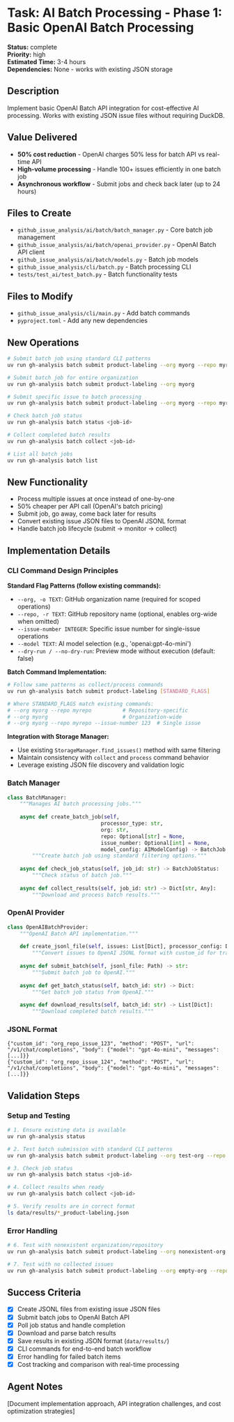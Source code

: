 # Task: AI Batch Processing - Phase 1: Basic OpenAI Batch Processing

**Status:** complete  
**Priority:** high  
**Estimated Time:** 3-4 hours  
**Dependencies:** None - works with existing JSON storage

## Description
Implement basic OpenAI Batch API integration for cost-effective AI processing. Works with existing JSON issue files without requiring DuckDB.

## Value Delivered
- **50% cost reduction** - OpenAI charges 50% less for batch API vs real-time API
- **High-volume processing** - Handle 100+ issues efficiently in one batch job
- **Asynchronous workflow** - Submit jobs and check back later (up to 24 hours)

## Files to Create
- `github_issue_analysis/ai/batch/batch_manager.py` - Core batch job management
- `github_issue_analysis/ai/batch/openai_provider.py` - OpenAI Batch API client
- `github_issue_analysis/ai/batch/models.py` - Batch job models
- `github_issue_analysis/cli/batch.py` - Batch processing CLI
- `tests/test_ai/test_batch.py` - Batch functionality tests

## Files to Modify
- `github_issue_analysis/cli/main.py` - Add batch commands
- `pyproject.toml` - Add any new dependencies

## New Operations
```bash
# Submit batch job using standard CLI patterns
uv run gh-analysis batch submit product-labeling --org myorg --repo myrepo

# Submit batch job for entire organization
uv run gh-analysis batch submit product-labeling --org myorg

# Submit specific issue to batch processing
uv run gh-analysis batch submit product-labeling --org myorg --repo myrepo --issue-number 123

# Check batch job status
uv run gh-analysis batch status <job-id>

# Collect completed batch results
uv run gh-analysis batch collect <job-id>

# List all batch jobs
uv run gh-analysis batch list
```

## New Functionality
- Process multiple issues at once instead of one-by-one
- 50% cheaper per API call (OpenAI's batch pricing)
- Submit job, go away, come back later for results
- Convert existing issue JSON files to OpenAI JSONL format
- Handle batch job lifecycle (submit → monitor → collect)

## Implementation Details

### CLI Command Design Principles

**Standard Flag Patterns (follow existing commands):**
- `--org, -o TEXT`: GitHub organization name (required for scoped operations)
- `--repo, -r TEXT`: GitHub repository name (optional, enables org-wide when omitted)  
- `--issue-number INTEGER`: Specific issue number for single-issue operations
- `--model TEXT`: AI model selection (e.g., 'openai:gpt-4o-mini')
- `--dry-run / --no-dry-run`: Preview mode without execution (default: false)

**Batch Command Implementation:**
```bash
# Follow same patterns as collect/process commands
uv run gh-analysis batch submit product-labeling [STANDARD_FLAGS]

# Where STANDARD_FLAGS match existing commands:
# --org myorg --repo myrepo          # Repository-specific  
# --org myorg                        # Organization-wide
# --org myorg --repo myrepo --issue-number 123  # Single issue
```

**Integration with Storage Manager:**
- Use existing `StorageManager.find_issues()` method with same filtering
- Maintain consistency with `collect` and `process` command behavior
- Leverage existing JSON file discovery and validation logic

### Batch Manager
```python
class BatchManager:
    """Manages AI batch processing jobs."""
    
    async def create_batch_job(self, 
                              processor_type: str,
                              org: str,
                              repo: Optional[str] = None,
                              issue_number: Optional[int] = None,
                              model_config: AIModelConfig) -> BatchJob:
        """Create batch job using standard filtering options."""
        
    async def check_job_status(self, job_id: str) -> BatchJobStatus:
        """Check status of batch job."""
        
    async def collect_results(self, job_id: str) -> Dict[str, Any]:
        """Download and process batch results."""
```

### OpenAI Provider
```python
class OpenAIBatchProvider:
    """OpenAI Batch API implementation."""
    
    def create_jsonl_file(self, issues: List[Dict], processor_config: Dict) -> Path:
        """Convert issues to OpenAI JSONL format with custom_id for tracking."""
        
    async def submit_batch(self, jsonl_file: Path) -> str:
        """Submit batch job to OpenAI."""
        
    async def get_batch_status(self, batch_id: str) -> Dict:
        """Get batch job status from OpenAI."""
        
    async def download_results(self, batch_id: str) -> List[Dict]:
        """Download completed batch results."""
```

### JSONL Format
```jsonl
{"custom_id": "org_repo_issue_123", "method": "POST", "url": "/v1/chat/completions", "body": {"model": "gpt-4o-mini", "messages": [...]}}
{"custom_id": "org_repo_issue_124", "method": "POST", "url": "/v1/chat/completions", "body": {"model": "gpt-4o-mini", "messages": [...]}}
```

## Validation Steps

### **Setup and Testing**
```bash
# 1. Ensure existing data is available
uv run gh-analysis status

# 2. Test batch submission with standard CLI patterns
uv run gh-analysis batch submit product-labeling --org test-org --repo test-repo

# 3. Check job status
uv run gh-analysis batch status <job-id>

# 4. Collect results when ready
uv run gh-analysis batch collect <job-id>

# 5. Verify results are in correct format
ls data/results/*_product-labeling.json
```

### **Error Handling**
```bash
# 6. Test with nonexistent organization/repository
uv run gh-analysis batch submit product-labeling --org nonexistent-org --repo nonexistent-repo

# 7. Test with no collected issues
uv run gh-analysis batch submit product-labeling --org empty-org --repo empty-repo
```

## Success Criteria
- [x] Create JSONL files from existing issue JSON files
- [x] Submit batch jobs to OpenAI Batch API  
- [x] Poll job status and handle completion
- [x] Download and parse batch results
- [x] Save results in existing JSON format (`data/results/`)
- [x] CLI commands for end-to-end batch workflow
- [x] Error handling for failed batch items
- [x] Cost tracking and comparison with real-time processing

## Agent Notes
[Document implementation approach, API integration challenges, and cost optimization strategies]